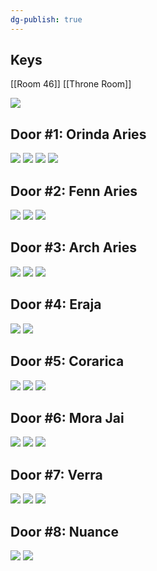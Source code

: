 ```yaml
---
dg-publish: true
---
```

## Keys
[[Room 46]]
[[Throne Room]]

![](https://i.imgur.com/02fCH7q.png)

## Door #1: Orinda Aries
![](https://i.imgur.com/sNXjzIP.jpeg)
![](https://i.imgur.com/qHCj4Ag.jpeg)
![](https://i.imgur.com/NaFwdsc.png)
![](https://i.imgur.com/Izys3s9.jpeg)

## Door #2: Fenn Aries
![](https://i.imgur.com/67ZzWaY.png)
![](https://i.imgur.com/z1D9DUT.jpeg)
![](https://i.imgur.com/QqQvvcg.jpeg)


## Door #3: Arch Aries
![](https://i.imgur.com/6BfdtJo.png)
![](https://i.imgur.com/NR9x1zU.jpeg)
![](https://i.imgur.com/7i9LzA3.jpeg)

## Door #4: Eraja
![](https://i.imgur.com/7EzGCZi.jpeg)
![](https://i.imgur.com/shhdgEx.jpeg)


## Door #5: Corarica
![](https://i.imgur.com/GZGXqzy.png)
![](https://i.imgur.com/Hx9UALj.jpeg)
![](https://i.imgur.com/XtcTcwk.jpeg)

## Door #6: Mora Jai
![](https://i.imgur.com/xTDmUgq.png)
![](https://i.imgur.com/0pV1Uer.jpeg)
![](https://i.imgur.com/YcwfZTH.jpeg)

## Door #7: Verra
![](https://i.imgur.com/du6qjB8.png)
![](https://i.imgur.com/GYlUEAP.jpeg)
![](https://i.imgur.com/UvXcA42.jpeg)



## Door #8: Nuance
![](https://i.imgur.com/CRGyAMm.jpeg)
![](https://i.imgur.com/Q5eHeKW.jpeg)
